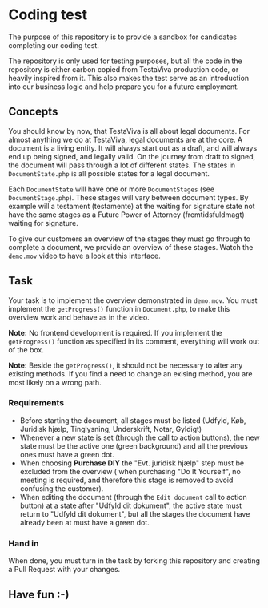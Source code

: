 # Coding test
The purpose of this repository is to provide a sandbox for candidates completing our coding test.

The repository is only used for testing purposes, but all the code in the repository is either carbon copied 
from TestaViva production code, or heavily inspired from it. This also makes the test serve as an introduction into 
our business logic and help prepare you for a future employment.

## Concepts
You should know by now, that TestaViva is all about legal documents. For almost anything we do at TestaViva, legal 
documents are at the core. 
A document is a living entity. It will always start out as a draft, and will always end up being signed, and legally 
valid. On the journey from draft to signed, the document will pass through a lot of different states. The states in  
`DocumentState.php` is all possible states for a legal document.

Each `DocumentState` will have one or more `DocumentStages` (see `DocumentStage.php`). These stages will vary between
document types. By example will a testament (testamente) at the waiting for signature state not have the same stages as 
a Future Power of Attorney (fremtidsfuldmagt) waiting for signature.

To give our customers an overview of the stages they must go through to complete a document, we provide an overview of 
these stages. Watch the `demo.mov` video to have a look at this interface.

## Task
Your task is to implement the overview demonstrated in `demo.mov`. 
You must implement the `getProgress()` function in `Document.php`, to make this overview work and behave as in the video.

__Note:__ No frontend development is required. If you implement the `getProgress()` function as specified in its comment, 
everything will work out of the box.  

__Note:__ Beside the `getProgress()`, it should not be necessary to alter any existing methods. If you find a need to 
change an exising method, you are most likely on a wrong path.    

### Requirements
- Before starting the document, all stages must be listed (Udfyld, Køb, Juridisk hjælp, Tinglysning, Underskrift, Notar, 
Gyldigt)
- Whenever a new state is set (through the call to action buttons), the new state must be the active one (green 
background) and all the previous ones must have a green dot.
- When choosing __Purchase DIY__ the "Evt. juridisk hjælp" step must be excluded from the overview (
when purchasing "Do It Yourself", no meeting is required, and therefore this stage is removed to avoid confusing the 
customer).
- When editing the document (through the `Edit document` call to action button) at a state after "Udfyld dit dokument", 
the active state must return to "Udfyld dit dokument", but all the stages the document have already been at must have a 
green dot.

### Hand in
When done, you must turn in the task by forking this repository and creating a Pull Request with your changes.

## Have fun :-)
 
